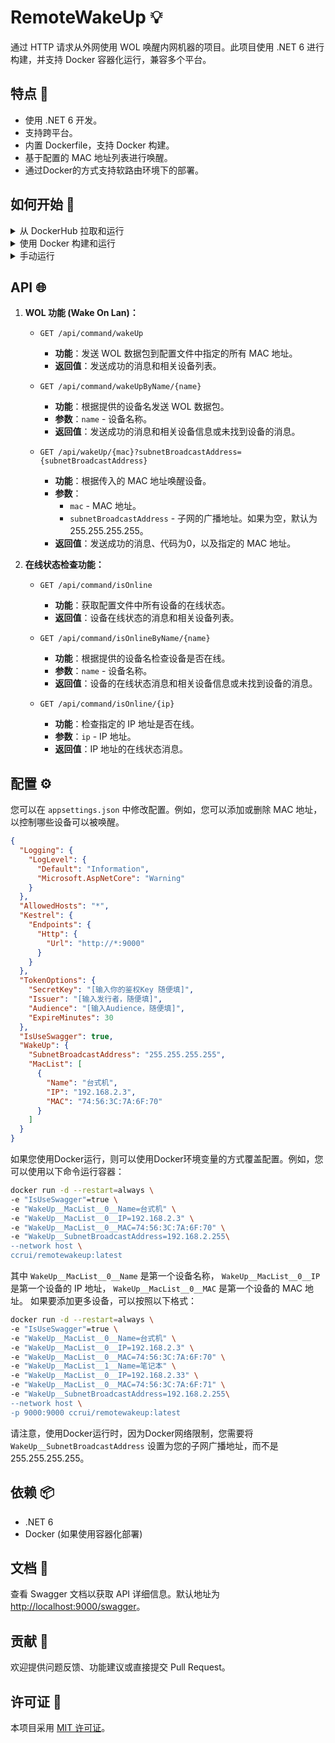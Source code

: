 # RemoteWakeUp 💡

通过 HTTP 请求从外网使用 WOL 唤醒内网机器的项目。此项目使用 .NET 6 进行构建，并支持 Docker 容器化运行，兼容多个平台。

## 特点 🌟

- 使用 .NET 6 开发。
- 支持跨平台。
- 内置 Dockerfile，支持 Docker 构建。
- 基于配置的 MAC 地址列表进行唤醒。
- 通过Docker的方式支持软路由环境下的部署。

## 如何开始 🚀

<details>
  <summary>从 DockerHub 拉取和运行</summary>

1. 从 DockerHub 拉取最新的镜像：

```bash
docker pull ccrui/remotewakeup:latest
```

2. 运行容器（使用默认配置）：

```bash
docker run -d --restart=always \
-e "IsUseSwagger"=true \
-e "WakeUp__MacList__0__Name=台式机" \
-e "WakeUp__MacList__0__IP=192.168.2.3" \
-e "WakeUp__MacList__0__MAC=74:56:3C:7A:6F:70" \
-e "WakeUp__SubnetBroadcastAddress=192.168.2.255\
--network host \
ccrui/remotewakeup:latest
```

</details>

<details>
  <summary>使用 Docker 构建和运行</summary>

1. 构建 Docker 镜像：

```bash
docker build -t remotewakeup .
```

2. 运行容器：

```bash
docker run -d --restart=always \
-e "IsUseSwagger"=true \
-e "WakeUp__MacList__0__Name=台式机" \
-e "WakeUp__MacList__0__IP=192.168.2.3" \
-e "WakeUp__MacList__0__MAC=74:56:3C:7A:6F:70" \
-e "WakeUp__SubnetBroadcastAddress=192.168.2.255\
--network host \
ccrui/remotewakeup:latest
```

</details>

<details>
  <summary>手动运行</summary>

确保已安装.NET 6 SDK。

1. 在项目根目录中还原 NuGet 包：

```bash
dotnet restore
```

2. 构建和运行应用：

```bash
dotnet run --project RemoteWakeUp/RemoteWakeUp.csproj
```

应用现在应该在 [http://localhost:9000](http://localhost:9000) 运行。


</details>

## API 🌐

1. **WOL 功能 (Wake On Lan)：**

    - `GET /api/command/wakeUp`
        - **功能**：发送 WOL 数据包到配置文件中指定的所有 MAC 地址。
        - **返回值**：发送成功的消息和相关设备列表。

    - `GET /api/command/wakeUpByName/{name}`
        - **功能**：根据提供的设备名发送 WOL 数据包。
        - **参数**：`name` - 设备名称。
        - **返回值**：发送成功的消息和相关设备信息或未找到设备的消息。

    - `GET /api/wakeUp/{mac}?subnetBroadcastAddress={subnetBroadcastAddress}`
        - **功能**：根据传入的 MAC 地址唤醒设备。
        - **参数**：
            - `mac` - MAC 地址。
            - `subnetBroadcastAddress` - 子网的广播地址。如果为空，默认为255.255.255.255。
        - **返回值**：发送成功的消息、代码为0，以及指定的 MAC 地址。

2. **在线状态检查功能：**

    - `GET /api/command/isOnline`
        - **功能**：获取配置文件中所有设备的在线状态。
        - **返回值**：设备在线状态的消息和相关设备列表。

    - `GET /api/command/isOnlineByName/{name}`
        - **功能**：根据提供的设备名检查设备是否在线。
        - **参数**：`name` - 设备名称。
        - **返回值**：设备的在线状态消息和相关设备信息或未找到设备的消息。

    - `GET /api/command/isOnline/{ip}`
        - **功能**：检查指定的 IP 地址是否在线。
        - **参数**：`ip` - IP 地址。
        - **返回值**：IP 地址的在线状态消息。

## 配置 ⚙️

您可以在 `appsettings.json` 中修改配置。例如，您可以添加或删除 MAC 地址，以控制哪些设备可以被唤醒。

```json
{
  "Logging": {
    "LogLevel": {
      "Default": "Information",
      "Microsoft.AspNetCore": "Warning"
    }
  },
  "AllowedHosts": "*",
  "Kestrel": {
    "Endpoints": {
      "Http": {
        "Url": "http://*:9000"
      }
    }
  },
  "TokenOptions": {
    "SecretKey": "[输入你的鉴权Key 随便填]",
    "Issuer": "[输入发行者，随便填]",
    "Audience": "[输入Audience，随便填]",
    "ExpireMinutes": 30
  },
  "IsUseSwagger": true,
  "WakeUp": {
    "SubnetBroadcastAddress": "255.255.255.255",
    "MacList": [
      {
        "Name": "台式机",
        "IP": "192.168.2.3",
        "MAC": "74:56:3C:7A:6F:70"
      }
    ]
  }
}
```

如果您使用Docker运行，则可以使用Docker环境变量的方式覆盖配置。例如，您可以使用以下命令运行容器：

```bash
docker run -d --restart=always \
-e "IsUseSwagger"=true \
-e "WakeUp__MacList__0__Name=台式机" \
-e "WakeUp__MacList__0__IP=192.168.2.3" \
-e "WakeUp__MacList__0__MAC=74:56:3C:7A:6F:70" \
-e "WakeUp__SubnetBroadcastAddress=192.168.2.255\
--network host \
ccrui/remotewakeup:latest
```

其中 `WakeUp__MacList__0__Name` 是第一个设备名称，
`WakeUp__MacList__0__IP` 是第一个设备的 IP 地址，
`WakeUp__MacList__0__MAC` 是第一个设备的 MAC 地址。
如果要添加更多设备，可以按照以下格式：

```bash
docker run -d --restart=always \
-e "IsUseSwagger"=true \
-e "WakeUp__MacList__0__Name=台式机" \
-e "WakeUp__MacList__0__IP=192.168.2.3" \
-e "WakeUp__MacList__0__MAC=74:56:3C:7A:6F:70" \
-e "WakeUp__MacList__1__Name=笔记本" \
-e "WakeUp__MacList__0__IP=192.168.2.33" \
-e "WakeUp__MacList__0__MAC=74:56:3C:7A:6F:71" \
-e "WakeUp__SubnetBroadcastAddress=192.168.2.255\
--network host \
-p 9000:9000 ccrui/remotewakeup:latest
```

请注意，使用Docker运行时，因为Docker网络限制，您需要将 `WakeUp__SubnetBroadcastAddress` 设置为您的子网广播地址，而不是255.255.255.255。

## 依赖 📦

- .NET 6
- Docker (如果使用容器化部署)

## 文档 📖

查看 Swagger 文档以获取 API 详细信息。默认地址为 [http://localhost:9000/swagger](http://localhost:9000/swagger)。

## 贡献 💪

欢迎提供问题反馈、功能建议或直接提交 Pull Request。

## 许可证 📜

本项目采用 [MIT 许可证](LICENSE)。